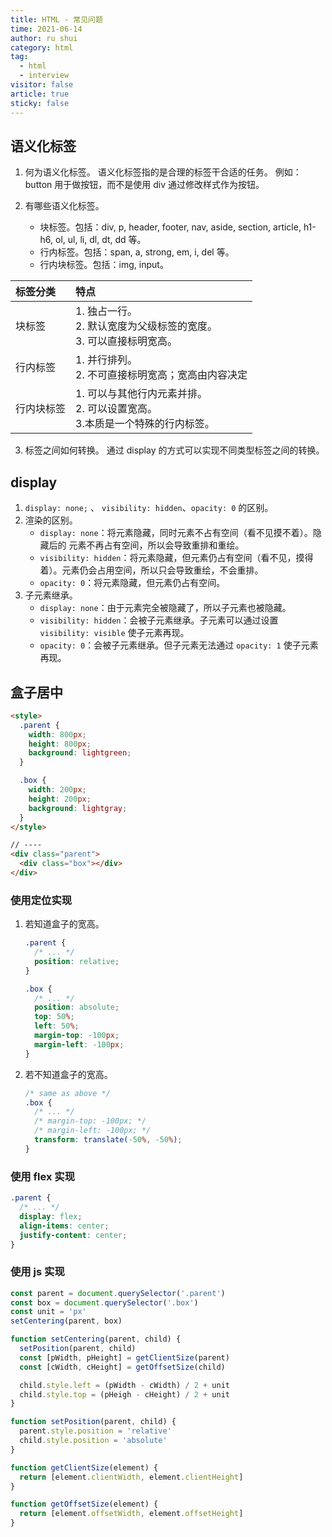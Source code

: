 ```yaml
---
title: HTML - 常见问题
time: 2021-06-14
author: ru shui
category: html
tag:
  - html
  - interview
visitor: false
article: true
sticky: false
---
```


## 语义化标签

1. 何为语义化标签。
   语义化标签指的是合理的标签干合适的任务。
   例如：button 用于做按钮，而不是使用 div 通过修改样式作为按钮。

2. 有哪些语义化标签。
   - 块标签。包括：div, p, header, footer, nav, aside, section, article, h1-h6, ol, ul, li, dl, dt, dd 等。
   - 行内标签。包括：span, a, strong, em, i, del 等。
   - 行内块标签。包括：img, input。

| 标签分类   | 特点                                                                                |
| :--------- | :---------------------------------------------------------------------------------- |
| 块标签     | 1. 独占一行。<br/>2. 默认宽度为父级标签的宽度。<br/>3. 可以直接标明宽高。           |
| 行内标签   | 1. 并行排列。<br/>2. 不可直接标明宽高；宽高由内容决定<br/>                          |
| 行内块标签 | 1. 可以与其他行内元素并排。<br/>2. 可以设置宽高。<br/> 3.本质是一个特殊的行内标签。 |

3. 标签之间如何转换。
   通过 display 的方式可以实现不同类型标签之间的转换。

## display

1. `display: none;` 、 `visibility: hidden`、`opacity: 0` 的区别。
1. 渲染的区别。
   - `display: none`：将元素隐藏，同时元素不占有空间（看不见摸不着）。隐藏后的
     元素不再占有空间，所以会导致重排和重绘。
   - `visibility: hidden`：将元素隐藏，但元素仍占有空间（看不见，摸得着）。元素仍会占用空间，所以只会导致重绘，不会重排。
   - `opacity: 0`：将元素隐藏，但元素仍占有空间。
1. 子元素继承。
   - `display: none`：由于元素完全被隐藏了，所以子元素也被隐藏。
   - `visibility: hidden`：会被子元素继承。子元素可以通过设置 `visibility: visible` 使子元素再现。
   - `opacity: 0`：会被子元素继承。但子元素无法通过 `opacity: 1` 使子元素再现。

## 盒子居中

```html
<style>
  .parent {
    width: 800px;
    height: 800px;
    background: lightgreen;
  }

  .box {
    width: 200px;
    height: 200px;
    background: lightgray;
  }
</style>

// ----
<div class="parent">
  <div class="box"></div>
</div>
```

### 使用定位实现

1. 若知道盒子的宽高。

   ```css
   .parent {
     /* ... */
     position: relative;
   }

   .box {
     /* ... */
     position: absolute;
     top: 50%;
     left: 50%;
     margin-top: -100px;
     margin-left: -100px;
   }
   ```

2. 若不知道盒子的宽高。
   ```css
   /* same as above */
   .box {
     /* ... */
     /* margin-top: -100px; */
     /* margin-left: -100px; */
     transform: translate(-50%, -50%);
   }
   ```

### 使用 flex 实现

```css
.parent {
  /* ... */
  display: flex;
  align-items: center;
  justify-content: center;
}
```

### 使用 js 实现

```js
const parent = document.querySelector('.parent')
const box = document.querySelector('.box')
const unit = 'px'
setCentering(parent, box)

function setCentering(parent, child) {
  setPosition(parent, child)
  const [pWidth, pHeight] = getClientSize(parent)
  const [cWidth, cHeight] = getOffsetSize(child)

  child.style.left = (pWidth - cWidth) / 2 + unit
  child.style.top = (pHeigh - cHeight) / 2 + unit
}

function setPosition(parent, child) {
  parent.style.position = 'relative'
  child.style.position = 'absolute'
}

function getClientSize(element) {
  return [element.clientWidth, element.clientHeight]
}

function getOffsetSize(element) {
  return [element.offsetWidth, element.offsetHeight]
}
```
